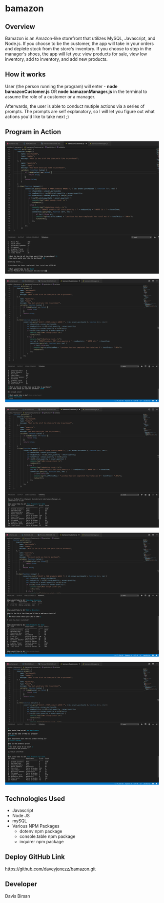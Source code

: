 # bamazon

## Overview
Bamazon is an Amazon-like storefront that utilizes MySQL, Javascript, and Node.js. If you choose to be the customer, the app will take in your orders and deplete stock from the store's inventory. If you choose to step in the manager's shoes, the app will let you: view products for sale, view low inventory, add to inventory, and add new products.

## How it works
User (the person running the program) will enter - **node bamazonCustomer.js** OR **node bamazonManager.js** in the terminal to assume the role of a customer or a manager. 

Afterwards, the user is able to conduct mutiple actions via a series of prompts. The prompts are self explanatory, so I will let you figure out what actions you'd like to take next ;)

## Program in Action
![Purchase](images/Purchase.png)

![PurchaseDenial](images/PurchaseDenial.png)

![ViewProducts](images/ViewProducts.png)

![LowInv-AddStock](images/LowInv-AddStock.png)

![NewProduct](images/NewProduct.png)

## Technologies Used
* Javascript
* Node JS
* mySQL
* Various NPM Packages
    * dotenv npm package
    * console.table npm package
    * inquirer npm package

## Deploy GitHub Link
https://github.com/daveyjonezz/bamazon.git

## Developer
Davis Birsan
